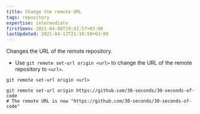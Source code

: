 ```yaml
---
title: Change the remote URL
tags: repository
expertise: intermediate
firstSeen: 2021-04-08T19:42:57+03:00
lastUpdated: 2021-04-13T21:10:59+03:00
---
```


Changes the URL of the remote repository.

- Use `git remote set-url origin <url>` to change the URL of the remote repository to `<url>`.

```shell
git remote set-url origin <url>
```

```shell
git remote set-url origin https://github.com/30-seconds/30-seconds-of-code
# The remote URL is now "https://github.com/30-seconds/30-seconds-of-code"
```
